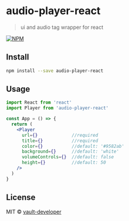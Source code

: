 # audio-player-react

> ui and audio tag wrapper for react

[![NPM](https://img.shields.io/npm/v/audio-player-react.svg)](https://www.npmjs.com/package/audio-player-react)

## Install

```bash
npm install --save audio-player-react
```

## Usage

```jsx
import React from 'react'
import Player from 'audio-player-react'

const App = () => {
  return (
    <Player 
      url={}             //required
      title={}           //required
      color={}           //default: '#9582ab'
      background={}      //default: 'white'
      volumeControls={}  //default: false
      height={}          //default: 50
    />
  )
}
```

## License

MIT © [vault-developer](https://github.com/vault-developer)

